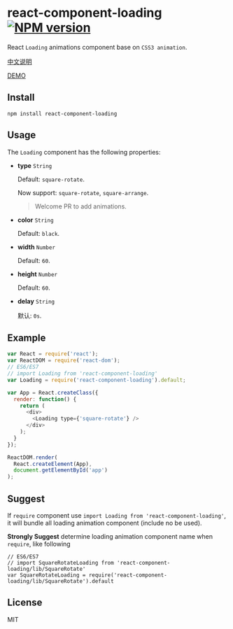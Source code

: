 # react-component-loading [![NPM version](https://img.shields.io/npm/v/react-component-loading.svg?style=flat-square)](https://www.npmjs.com/package/react-component-loading)

React `Loading` animations component base on `CSS3 animation`.

[中文说明](https://github.com/booxood/react-component-loading/blob/master/README_CN.md)

[DEMO](https://booxood.github.io/react-component-loading)

## Install
```
npm install react-component-loading
```

## Usage

The `Loading` component has the following properties:

- **type** `String`

  Default: `square-rotate`.

  Now support: `square-rotate`, `square-arrange`.
  > Welcome PR to add animations.

- **color** `String`

  Default: `black`.

- **width** `Number`

  Default: `60`.

- **height** `Number`

  Default: `60`.

- **delay** `String`

  默认: `0s`.

## Example
```javascript
var React = require('react');
var ReactDOM = require('react-dom');
// ES6/ES7
// import Loading from 'react-component-loading'
var Loading = require('react-component-loading').default;

var App = React.createClass({
  render: function() {
    return (
      <div>
        <Loading type={'square-rotate'} />
      </div>
    );
  }
});

ReactDOM.render(
  React.createElement(App),
  document.getElementById('app')
);
```

## Suggest
If `require` component use `import Loading from 'react-component-loading'`, it will bundle all loading animation component (include no be used).

**Strongly Suggest** determine loading animation component name when `require`, like following
```
// ES6/ES7
// import SquareRotateLoading from 'react-component-loading/lib/SquareRotate'
var SquareRotateLoading = require('react-component-loading/lib/SquareRotate').default
```

## License

MIT
